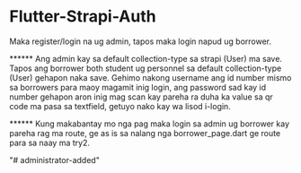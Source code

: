 # Flutter-Strapi-Auth

Maka register/login na ug admin, tapos maka login napud ug borrower.

****** Ang admin kay sa default collection-type sa strapi (User) ma save. Tapos ang borrower both student ug personnel sa default collection-type (User) gehapon naka save. Gehimo nakong username ang id number mismo sa borrowers para maoy magamit inig login, ang password sad kay id number gehapon aron inig mag scan kay pareha ra duha ka value sa qr code ma pasa sa textfield, getuyo nako kay wa lisod i-login. 

****** Kung makabantay mo nga pag maka login sa admin ug borrower kay pareha rag ma route, ge as is sa nalang nga borrower_page.dart ge route para sa naay ma try2.


"# administrator-added" 
